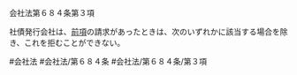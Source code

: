 会社法第６８４条第３項

社債発行会社は、[前項](会社法＿＿＿＿第６８４条第２項)の請求があったときは、次のいずれかに該当する場合を除き、これを拒むことができない。

#会社法
#会社法/第６８４条
#会社法/第６８４条/第３項

